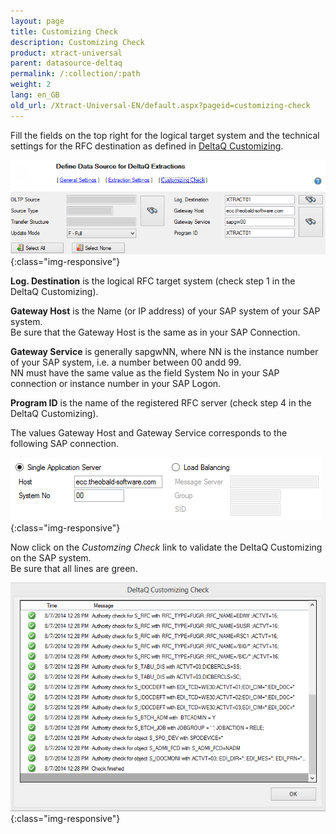 ```yaml
---
layout: page
title: Customizing Check
description: Customizing Check
product: xtract-universal
parent: datasource-deltaq
permalink: /:collection/:path
weight: 2
lang: en_GB
old_url: /Xtract-Universal-EN/default.aspx?pageid=customizing-check
---
```


Fill the fields on the top right for the logical target system and the technical settings for the RFC destination as defined in [DeltaQ Customizing]().

![deltaq-tech-settings](/img/content/deltaq-tech-settings.png){:class="img-responsive"}

**Log. Destination** is the logical RFC target system (check step 1 in the DeltaQ Customizing).

**Gateway Host** is the Name (or IP address) of your SAP system of your SAP system. <br>
Be sure that the Gateway Host is the same as in your SAP Connection.

**Gateway Service** is generally sapgwNN, where NN is the instance number of your SAP system, i.e. a number between 00 andd 99.<br>
NN must have the same value as the field System No in your SAP connection or instance number in your SAP Logon. 

**Program ID** is the name of the registered RFC server (check step 4 in the DeltaQ Customizing).

The values Gateway Host and Gateway Service corresponds to the following SAP connection.

![sap-conn-app-ecc](/img/content/sap-conn-app-ecc.png){:class="img-responsive"} 

Now click on the *Customzing Check* link to validate the DeltaQ Customizing on the SAP system.<br>
Be sure that all lines are green. 

![customizing-check-successfull](/img/content/customizing-check-successfull.png){:class="img-responsive"}